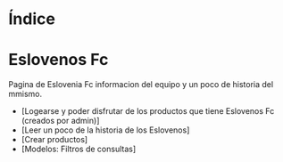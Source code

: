 # Índice
# Eslovenos Fc 

Pagina de Eslovenia Fc informacion del equipo y un poco de historia del mmismo.

- [Logearse y poder disfrutar de los productos que tiene Eslovenos Fc (creados por admin)]
- [Leer un poco de la historia de los Eslovenos]
- [Crear productos]
- [Modelos: Filtros de consultas]

